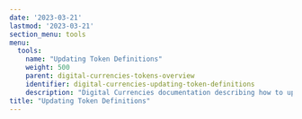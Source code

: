 ```yaml
---
date: '2023-03-21'
lastmod: '2023-03-21'
section_menu: tools
menu:
  tools:
    name: "Updating Token Definitions"
    weight: 500
    parent: digital-currencies-tokens-overview
    identifier: digital-currencies-updating-token-definitions
    description: "Digital Currencies documentation describing how to update existing token definitions via the GUI"
title: "Updating Token Definitions"
---
```

